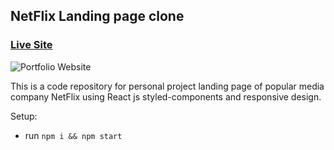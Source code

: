 ## NetFlix Landing page clone

### [Live Site](https://netflixcloneappsirajofcl.netlify.app/)

![Portfolio Website]()

This is a code repository for personal project landing page of popular media company NetFlix using React js styled-components and responsive design.


Setup:
- run ```npm i && npm start```

## 

